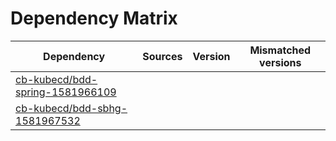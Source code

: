 # Dependency Matrix

Dependency | Sources | Version | Mismatched versions
---------- | ------- | ------- | -------------------
[cb-kubecd/bdd-spring-1581966109](https://github.com/cb-kubecd/bdd-spring-1581966109.git) |  | []() | 
[cb-kubecd/bdd-sbhg-1581967532](https://github.com/cb-kubecd/bdd-sbhg-1581967532.git) |  | []() | 
